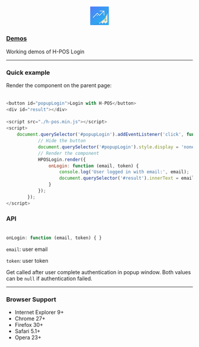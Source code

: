 <p align="center"><img width="10%"  src="https://github.com/A-Value/pos-login-js/blob/master/resources/images/pos-logo-128.png"></p>

### [Demos](https://demo-pos.avalue.co.th)

Working demos of H-POS Login

-----

### Quick example

Render the component on the parent page:

```javascript

<button id="popupLogin">Login with H-POS</button>
<div id="result"></div>

<script src="./h-pos.min.js"></script>
<script>
    document.querySelector('#popupLogin').addEventListener('click', function () {
            // Hide the button
            document.querySelector('#popupLogin').style.display = 'none';
            // Render the component
            HPOSLogin.render({
                onLogin: function (email, token) {
                    console.log('User logged in with email:', email);
                    document.querySelector('#result').innerText = email + ' logged in!' + ' Token: ' + token;
                }
            });
        });
</script>

```

### API

```javascript

onLogin: function (email, token) { }

```

`email`: user email

`token`: user token 

Get called after user complete authentication in popup window.
Both values can be `null` if authentication failed.

----

### Browser Support

- Internet Explorer 9+
- Chrome 27+
- Firefox 30+
- Safari 5.1+
- Opera 23+
